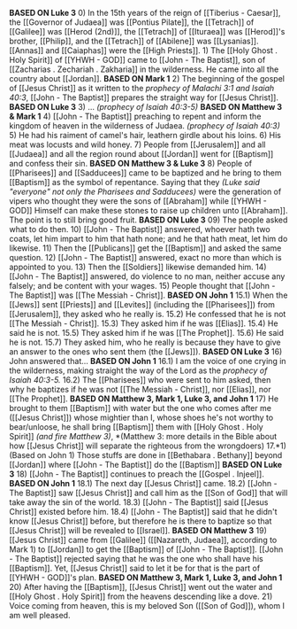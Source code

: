 
**BASED ON Luke 3**
	0) In the 15th years of the reign of [[Tiberius - Caesar]], the [[Governor of Judaea]] was [[Pontius Pilate]], the [[Tetrach]] of [[Galilee]] was [[Herod (2nd)]], the [[Tetrach]] of [[Ituraea]] was [[Herod]]'s brother, [[Philip]], and the [[Tetrach]] of [[Abilene]] was [[Lysanias]]. [[Annas]] and [[Caiaphas]] were the [[High Priests]].
	1) The [[Holy Ghost . Holy Spirit]] of [[YHWH - GOD]] came to [[John - The Baptist]], son of [[Zacharias . Zechariah . Zakharia]] in the wilderness. He came into all the country about [[Jordan]].
**BASED ON Mark 1**
    2) The beginning of the gospel of [[Jesus Christ]] as it written to the *prophecy of Malachi 3:1 and Isaiah 40:3*, [[John - The Baptist]] prepares the straight way for [[Jesus Christ]].
**BASED ON Luke 3**
    3) ... *(prophecy of Isaiah 40:3-5)*
**BASED ON Matthew 3 & Mark 1**
    4) [[John - The Baptist]] preaching to repent and inform the kingdom of heaven in the wilderness of Judaea. *(prophecy of Isaiah 40:3)*
	5) He had his raiment of camel's hair, leathern girdle about his loins.
	6) His meat was locusts and wild honey.
	7) People from [[Jerusalem]] and all [[Judaea]] and all the region round about [[Jordan]] went for [[Baptism]] and confess their sin.
**BASED ON Matthew 3 & Luke 3**
	8) People of [[Pharisees]] and [[Sadducees]] came to be baptized and he bring to them [[Baptism]] as the symbol of repentance. Saying that they *(Luke said "everyone" not only the Pharisees and Sadducees)* were the generation of vipers who thought they were the sons of [[Abraham]] while [[YHWH - GOD]] Himself can make these stones to raise up children unto [[Abraham]]. The point is to still bring good fruit.
**BASED ON Luke 3**
	09) The people asked what to do then.
	10) [[John - The Baptist]] answered, whoever hath two coats, let him impart to him that hath none; and he that hath meat, let him do likewise.
	11) Then the [[Publicans]] get the [[Baptism]] and asked the same question.
	12) [[John - The Baptist]] answered, exact no more than which is appointed to you.
	13) Then the [[Soldiers]] likewise demanded him.
	14) [[John - The Baptist]] answered, do violence to no man, neither accuse any falsely; and be content with your wages.
	15) People thought that [[John - The Baptist]] was [[The Messiah - Christ]].
**BASED ON John 1**
	15.1) When the [[Jews]] sent [[Priests]] and [[Levites]] (including the [[Pharisees]]) from [[Jerusalem]], they asked who he really is.
	15.2) He confessed that he is not [[The Messiah - Christ]].
	15.3) They asked him if he was [[Elias]].
	15.4) He said he is not.
	15.5) They asked him if he was [[The Prophet]].
	15.6) He said he is not.
	15.7) They asked him, who he really is because they have to give an answer to the ones who sent them (the [[Jews]]).
**BASED ON Luke 3**
	16) John answered that...
**BASED ON John 1**
	16.1) I am the voice of one crying in the wilderness, making straight the way of the Lord as the *prophecy of Isaiah 40:3-5.*
	16.2) The [[Pharisees]] who were sent to him asked, then why he baptizes if he was not [[The Messiah - Christ]], nor [[Elias]], nor [[The Prophet]]. 
**BASED ON Matthew 3, Mark 1, Luke 3, and John 1**
    17) He brought to them [[Baptism]] with water but the one who comes after me ([[Jesus Christ]]) whose mightier than I, whose shoes he's not worthy to bear/unloose, he shall bring [[Baptism]] them with [[Holy Ghost . Holy Spirit]] *(and fire Matthew 3)*, *(Matthew 3: more details in the Bible about how [[Jesus Christ]] will separate the righteous from the wrongdoers)
    17.*1)  (Based on John 1) Those stuffs are done in [[Bethabara . Bethany]] beyond [[Jordan]] where [[John - The Baptist]] do the [[Baptism]]
**BASED ON Luke 3**
	18) [[John - The Baptist]] continues to preach the [[Gospel . Injeel]].
**BASED ON John 1**
	18.1) The next day [[Jesus Christ]] came.
	18.2) [[John - The Baptist]] saw [[Jesus Christ]] and call him as the [[Son of God]] that will take away the sin of the world.
	18.3) [[John - The Baptist]] said [[Jesus Christ]] existed before him. 
	18.4) [[John - The Baptist]] said that he didn't know [[Jesus Christ]] before, but therefore he is there to baptize so that [[Jesus Christ]] will be revealed to [[Israel]].
**BASED ON Matthew 3**
    19) [[Jesus Christ]] came from [[Galilee]] ([[Nazareth, Judaea]], according to Mark 1) to [[Jordan]] to get the [[Baptism]] of [[John - The Baptist]]. [[John - The Baptist]] rejected saying that he was the one who shall have his [[Baptism]]. Yet, [[Jesus Christ]] said to let it be for that is the part of [[YHWH - GOD]]'s plan.
**BASED ON Matthew 3, Mark 1, Luke 3, and John 1**
    20) After having the [[Baptism]], [[Jesus Christ]] went out the water and [[Holy Ghost . Holy Spirit]] from the heavens descending like a dove.
    21) Voice coming from heaven, this is my beloved Son ([[Son of God]]), whom I am well pleased.